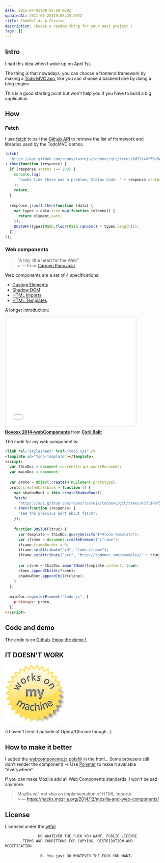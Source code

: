 ```yaml
---
date: 2015-04-03T00:00:00.000Z
updatedAt: 2021-05-23T19:07:25.597Z
title: TodoMVC As A Service
description: Choose a random thing for your next project !
tags: []
---
```


## Intro

I had this idea when I woke up on April 1st.

The thing is that nowadays, you can choose a frontend framework by making a [Todo MVC app](http://todomvc.com), like you can choose a backend one by doing a blog engine.

This is a good starting point but won't help you if you have to build a big application.

## How

### Fetch

I use [fetch](https://developer.mozilla.org/en-US/docs/Web/API/GlobalFetch/fetch) to call the [Github API](https://developer.github.com/v3/) to retrieve the list of framework and libraries used by the TodoMVC demos.

```javascript
fetch(
  "https://api.github.com/repos/tastejs/todomvc/git/trees/6d71146f56e9ad51ddf3b6776e8871d33e02f4bd",
).then(function (response) {
  if (response.status !== 200) {
    console.log(
      "Looks like there was a problem. Status Code: " + response.status,
    );
    return;
  }

  response.json().then(function (data) {
    var types = data.tree.map(function (element) {
      return element.path;
    });
    DOSTUFF(types[Math.floor(Math.random() * types.length)]);
  });
});
```

### Web components

> "A tiny little heart for the Web"<br> > &mdash; from [Carmen Popoviciu](https://carmenpopoviciu.github.io/ascii-heart/)

Web components are a set of 4 specifications:

- [Custom Elements](https://w3c.github.io/webcomponents/spec/custom/)
- [Shadow DOM](http://www.w3.org/TR/shadow-dom/)
- [HTML Imports](https://w3c.github.io/webcomponents/spec/imports/)
- [HTML Templates](http://www.w3.org/TR/html5/scripting-1.html#the-template-element)

A longer introduction:

<iframe src="//www.slideshare.net/slideshow/embed_code/42305472" width="425" height="355" frameborder="0" marginwidth="0" marginheight="0" scrolling="no" style="border:1px solid #CCC; border-width:1px; margin-bottom:5px; max-width: 100%;" allowfullscreen> </iframe> <div style="margin-bottom:5px"> <strong> <a href="//fr.slideshare.net/cyril-balit/devoxx-2014webcomponents" title="Devoxx 2014-webComponents" target="_blank">Devoxx 2014-webComponents</a> </strong> from <strong><a href="//www.slideshare.net/cyril-balit" target="_blank">Cyril Balit</a></strong> </div>

The code for my web component is:

```html
<link rel="stylesheet" href="todo.css" />
<template id="todo-template"></template>
<script>
  var thisDoc = document.currentScript.ownerDocument;
  var mainDoc = document;

  var proto = Object.create(HTMLElement.prototype);
  proto.createdCallback = function () {
    var shadowRoot = this.createShadowRoot();
    fetch(
      "https://api.github.com/repos/tastejs/todomvc/git/trees/6d71146f56e9ad51ddf3b6776e8871d33e02f4bd",
    ).then(function (response) {
      "see the previous part about fetch";
    });

    function DOSTUFF(truc) {
      var template = thisDoc.querySelector("#todo-template");
      var iframe = document.createElement("iframe");
      iframe.frameBorder = 0;
      iframe.setAttribute("id", "todo-iframe");
      iframe.setAttribute("src", "http://todomvc.com/examples/" + truc);

      var clone = thisDoc.importNode(template.content, true);
      clone.appendChild(iframe);
      shadowRoot.appendChild(clone);
    }
  };

  mainDoc.registerElement("todo-js", {
    prototype: proto,
  });
</script>
```

## Code and demo

The code is on [Github](https://github.com/SiegfriedEhret/todomvcaas).
[Enjoy the demo !](https://dev.ehret.me/todomvcaas/).

## IT DOESN'T WORK

![it works on my machine](../../../public/assets/contentful/6BF0DBsfVGZnsJmq3WBNOn/b28b74ade359819510ee9da1f6725a65/works.png)

(I haven't tried it outside of Opera/Chrome though...)

## How to make it better

I added the [webcomponents.js polyfill](https://github.com/WebComponents/webcomponentsjs) in the html... Some browsers still don't render the component)
=> Use [Polymer](https://www.polymer-project.org/) to make it available "everywhere".

If you can make Mozilla add all Web Components standards, I won't be sad anymore.

> Mozilla will not ship an implementation of HTML Imports.<br> > &mdash; https://hacks.mozilla.org/2014/12/mozilla-and-web-components/

## License

Licensed under the [wtfpl](http://wtfpl.org/)

```text
               DO WHATEVER THE FUCK YOU WANT, PUBLIC LICENSE
        TERMS AND CONDITIONS FOR COPYING, DISTRIBUTION AND MODIFICATION

                0. You just DO WHATEVER THE FUCK YOU WANT.
```
